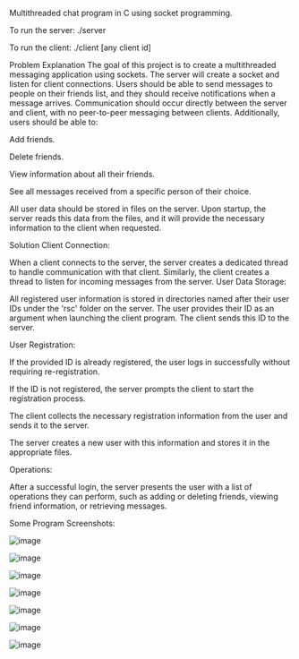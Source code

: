 Multithreaded chat program in C using socket programming.

To run the server: ./server

To run the client: ./client [any client id]

Problem Explanation
The goal of this project is to create a multithreaded messaging application using sockets. The server will create a socket and listen for client connections. Users should be able to send messages to people on their friends list, and they should receive notifications when a message arrives. Communication should occur directly between the server and client, with no peer-to-peer messaging between clients. Additionally, users should be able to:

Add friends.

Delete friends.

View information about all their friends.

See all messages received from a specific person of their choice.

All user data should be stored in files on the server. Upon startup, the server reads this data from the files, and it will provide the necessary information to the client when requested.

Solution
Client Connection:

When a client connects to the server, the server creates a dedicated thread to handle communication with that client. Similarly, the client creates a thread to listen for incoming messages from the server.
User Data Storage:

All registered user information is stored in directories named after their user IDs under the 'rsc' folder on the server.
The user provides their ID as an argument when launching the client program. The client sends this ID to the server.

User Registration:

If the provided ID is already registered, the user logs in successfully without requiring re-registration.

If the ID is not registered, the server prompts the client to start the registration process.

The client collects the necessary registration information from the user and sends it to the server.

The server creates a new user with this information and stores it in the appropriate files.

Operations:

After a successful login, the server presents the user with a list of operations they can perform, such as adding or deleting friends, viewing friend information, or retrieving messages.


Some Program Screenshots:

![image](https://github.com/yavuz-cetin/Chat-Program/assets/77074984/59e772fc-f20d-4704-9b3b-a73e2bc77678)

![image](https://github.com/yavuz-cetin/Chat-Program/assets/77074984/268f6640-4b78-499f-bb3b-83cc6f84183a)

![image](https://github.com/yavuz-cetin/Chat-Program/assets/77074984/6ce8cf10-c878-47b3-b150-36b294163285)

![image](https://github.com/yavuz-cetin/Chat-Program/assets/77074984/48e22e51-48eb-497a-afca-8499c2f33b59)

![image](https://github.com/yavuz-cetin/Chat-Program/assets/77074984/6d0cd16a-4be1-4365-bd47-a72ebac4313f)

![image](https://github.com/yavuz-cetin/Chat-Program/assets/77074984/1b14fd51-8362-42b8-bcc0-b029c1a2a353)

![image](https://github.com/yavuz-cetin/Chat-Program/assets/77074984/941bcab1-1e13-4f24-9f61-df8010551666)






